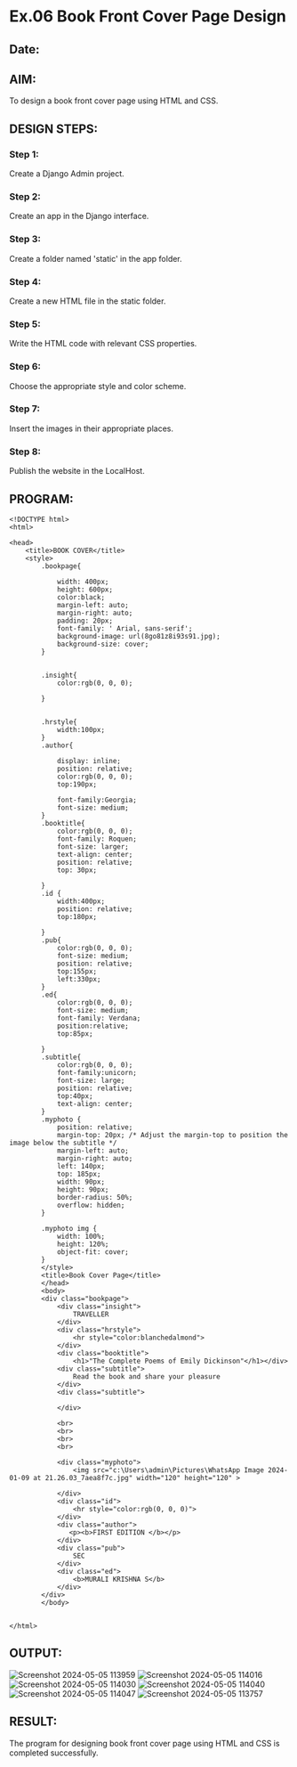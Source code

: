 # Ex.06 Book Front Cover Page Design
## Date:

## AIM:
To design a book front cover page using HTML and CSS.

## DESIGN STEPS:

### Step 1:
Create a Django Admin project.

### Step 2:
Create an app in the Django interface.

### Step 3:
Create a folder named 'static' in the app folder.

### Step 4:
Create a new HTML file in the static folder.

### Step 5:
Write the HTML code with relevant CSS properties.

### Step 6:
Choose the appropriate style and color scheme.

### Step 7:
Insert the images in their appropriate places.

### Step 8:
Publish the website in the LocalHost.

## PROGRAM:
```
<!DOCTYPE html>
<html>

<head>
    <title>BOOK COVER</title>
    <style>
        .bookpage{

            width: 400px;
            height: 600px;
            color:black;
            margin-left: auto;
            margin-right: auto;
            padding: 20px;
            font-family: ' Arial, sans-serif';
            background-image: url(8go81z8i93s91.jpg);
            background-size: cover;
        }
            
        
        .insight{
            color:rgb(0, 0, 0);
        
        }
        
        
        .hrstyle{
            width:100px;
        }
        .author{
        
            display: inline;
            position: relative;
            color:rgb(0, 0, 0);
            top:190px;
            
            font-family:Georgia;
            font-size: medium;
        }
        .booktitle{
            color:rgb(0, 0, 0);
            font-family: Roquen;
            font-size: larger;
            text-align: center;
            position: relative;
            top: 30px;
        
        }
        .id {
            width:400px;
            position: relative;
            top:180px;
            
        }
        .pub{
            color:rgb(0, 0, 0);
            font-size: medium;
            position: relative;
            top:155px;
            left:330px;
        }
        .ed{
            color:rgb(0, 0, 0);
            font-size: medium;
            font-family: Verdana;
            position:relative;
            top:85px;
        
        }
        .subtitle{
            color:rgb(0, 0, 0);
            font-family:unicorn;
            font-size: large;
            position: relative;
            top:40px;
            text-align: center;
        }
        .myphoto {
            position: relative;
            margin-top: 20px; /* Adjust the margin-top to position the image below the subtitle */
            margin-left: auto;
            margin-right: auto;
            left: 140px;
            top: 185px;
            width: 90px;
            height: 90px;
            border-radius: 50%;
            overflow: hidden;
        }
        
        .myphoto img {
            width: 100%;
            height: 120%;
            object-fit: cover;
        }
        </style>
        <title>Book Cover Page</title>
        </head>
        <body>
        <div class="bookpage">
            <div class="insight">
                TRAVELLER
            </div>
            <div class="hrstyle">
                <hr style="color:blanchedalmond">
            </div>
            <div class="booktitle">
                <h1>"The Complete Poems of Emily Dickinson"</h1></div>
            <div class="subtitle">
                Read the book and share your pleasure
            </div>
            <div class="subtitle">
                 
            </div>
            
            <br>
            <br>
            <br>
            <br>

            <div class="myphoto">
                <img src="c:\Users\admin\Pictures\WhatsApp Image 2024-01-09 at 21.26.03_7aea8f7c.jpg" width="120" height="120" >
           
            </div>
            <div class="id">
                <hr style="color:rgb(0, 0, 0)">
            </div>
            <div class="author">
               <p><b>FIRST EDITION </b></p>
            </div>
            <div class="pub">
                SEC
            </div>
            <div class="ed">
                <b>MURALI KRISHNA S</b>
            </div>
        </div>
        </body>
        

</html>
```



## OUTPUT:
![Screenshot 2024-05-05 113959](https://github.com/Murali-Krishna0/cover/assets/149054535/bd360e1c-66da-47f7-92cd-234c779f25a8)
![Screenshot 2024-05-05 114016](https://github.com/Murali-Krishna0/cover/assets/149054535/5fd05d42-a3bf-4a5b-b6ea-3afc732d0f54)
![Screenshot 2024-05-05 114030](https://github.com/Murali-Krishna0/cover/assets/149054535/950453ec-24e1-451b-b6e3-8285dec43953)
![Screenshot 2024-05-05 114040](https://github.com/Murali-Krishna0/cover/assets/149054535/51c9b805-5665-4b0e-9715-6bdae120a963)
![Screenshot 2024-05-05 114047](https://github.com/Murali-Krishna0/cover/assets/149054535/f08ea20d-903b-416c-a6ed-5acb7c9af358)
![Screenshot 2024-05-05 113757](https://github.com/Murali-Krishna0/cover/assets/149054535/868ddac7-afc0-4a79-98a7-f033e8cdc7b0)



## RESULT:
The program for designing book front cover page using HTML and CSS is completed successfully.

